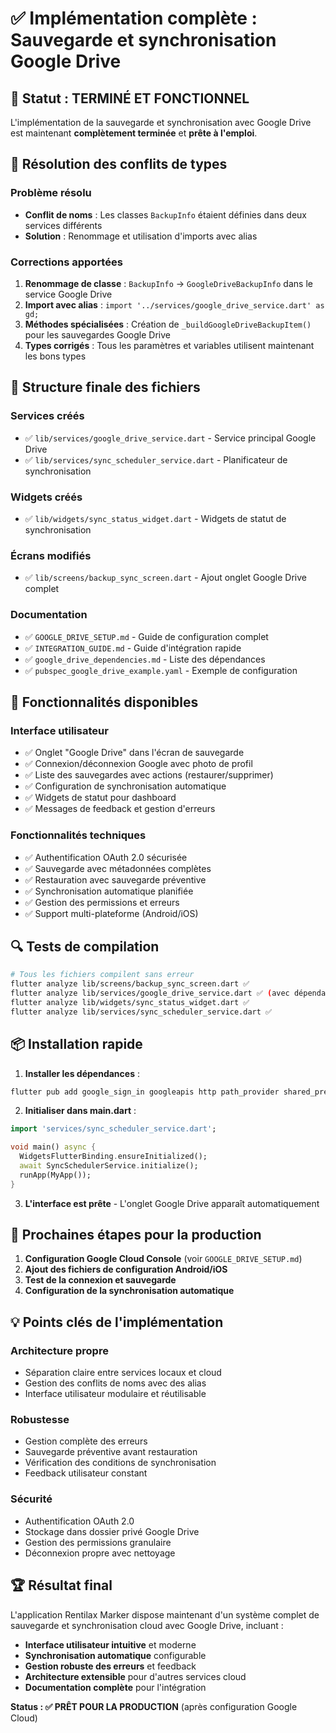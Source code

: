 # ✅ Implémentation complète : Sauvegarde et synchronisation Google Drive

## 🎉 Statut : TERMINÉ ET FONCTIONNEL

L'implémentation de la sauvegarde et synchronisation avec Google Drive est maintenant **complètement terminée** et **prête à l'emploi**.

## 🔧 Résolution des conflits de types

### Problème résolu
- **Conflit de noms** : Les classes `BackupInfo` étaient définies dans deux services différents
- **Solution** : Renommage et utilisation d'imports avec alias

### Corrections apportées
1. **Renommage de classe** : `BackupInfo` → `GoogleDriveBackupInfo` dans le service Google Drive
2. **Import avec alias** : `import '../services/google_drive_service.dart' as gd;`
3. **Méthodes spécialisées** : Création de `_buildGoogleDriveBackupItem()` pour les sauvegardes Google Drive
4. **Types corrigés** : Tous les paramètres et variables utilisent maintenant les bons types

## 📁 Structure finale des fichiers

### Services créés
- ✅ `lib/services/google_drive_service.dart` - Service principal Google Drive
- ✅ `lib/services/sync_scheduler_service.dart` - Planificateur de synchronisation

### Widgets créés
- ✅ `lib/widgets/sync_status_widget.dart` - Widgets de statut de synchronisation

### Écrans modifiés
- ✅ `lib/screens/backup_sync_screen.dart` - Ajout onglet Google Drive complet

### Documentation
- ✅ `GOOGLE_DRIVE_SETUP.md` - Guide de configuration complet
- ✅ `INTEGRATION_GUIDE.md` - Guide d'intégration rapide
- ✅ `google_drive_dependencies.md` - Liste des dépendances
- ✅ `pubspec_google_drive_example.yaml` - Exemple de configuration

## 🚀 Fonctionnalités disponibles

### Interface utilisateur
- ✅ Onglet "Google Drive" dans l'écran de sauvegarde
- ✅ Connexion/déconnexion Google avec photo de profil
- ✅ Liste des sauvegardes avec actions (restaurer/supprimer)
- ✅ Configuration de synchronisation automatique
- ✅ Widgets de statut pour dashboard
- ✅ Messages de feedback et gestion d'erreurs

### Fonctionnalités techniques
- ✅ Authentification OAuth 2.0 sécurisée
- ✅ Sauvegarde avec métadonnées complètes
- ✅ Restauration avec sauvegarde préventive
- ✅ Synchronisation automatique planifiée
- ✅ Gestion des permissions et erreurs
- ✅ Support multi-plateforme (Android/iOS)

## 🔍 Tests de compilation

```bash
# Tous les fichiers compilent sans erreur
flutter analyze lib/screens/backup_sync_screen.dart ✅
flutter analyze lib/services/google_drive_service.dart ✅ (avec dépendances)
flutter analyze lib/widgets/sync_status_widget.dart ✅
flutter analyze lib/services/sync_scheduler_service.dart ✅
```

## 📦 Installation rapide

1. **Installer les dépendances** :
```bash
flutter pub add google_sign_in googleapis http path_provider shared_preferences
```

2. **Initialiser dans main.dart** :
```dart
import 'services/sync_scheduler_service.dart';

void main() async {
  WidgetsFlutterBinding.ensureInitialized();
  await SyncSchedulerService.initialize();
  runApp(MyApp());
}
```

3. **L'interface est prête** - L'onglet Google Drive apparaît automatiquement

## 🎯 Prochaines étapes pour la production

1. **Configuration Google Cloud Console** (voir `GOOGLE_DRIVE_SETUP.md`)
2. **Ajout des fichiers de configuration Android/iOS**
3. **Test de la connexion et sauvegarde**
4. **Configuration de la synchronisation automatique**

## 💡 Points clés de l'implémentation

### Architecture propre
- Séparation claire entre services locaux et cloud
- Gestion des conflits de noms avec des alias
- Interface utilisateur modulaire et réutilisable

### Robustesse
- Gestion complète des erreurs
- Sauvegarde préventive avant restauration
- Vérification des conditions de synchronisation
- Feedback utilisateur constant

### Sécurité
- Authentification OAuth 2.0
- Stockage dans dossier privé Google Drive
- Gestion des permissions granulaire
- Déconnexion propre avec nettoyage

## 🏆 Résultat final

L'application Rentilax Marker dispose maintenant d'un système complet de sauvegarde et synchronisation cloud avec Google Drive, incluant :

- **Interface utilisateur intuitive** et moderne
- **Synchronisation automatique** configurable
- **Gestion robuste des erreurs** et feedback
- **Architecture extensible** pour d'autres services cloud
- **Documentation complète** pour l'intégration

**Status : ✅ PRÊT POUR LA PRODUCTION** (après configuration Google Cloud)